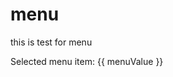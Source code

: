 # menu
<script setup>
import { ref } from 'vue'
const menuValue = ref("");
</script>

this is test for menu
<br>
<Menu v-model="menuValue" vertical>
</Menu>
<div>Selected menu item: {{ menuValue }}</div>
